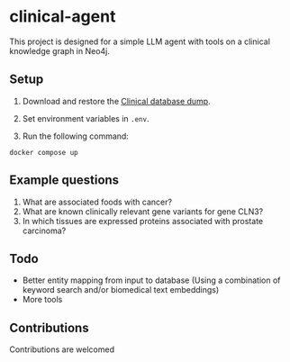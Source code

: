 # clinical-agent

This project is designed for a simple LLM agent with tools on a clinical knowledge graph in Neo4j.

## Setup

1. Download and restore the [Clinical database dump](https://drive.google.com/file/d/1r5mHYuDjl-ilB8_vqgCqMUnziqGbOete/view?usp=drive_link).

2. Set environment variables in `.env`.

3. Run the following command:

```
docker compose up 
```

## Example questions

1. What are associated foods with cancer?
2. What are known clinically relevant gene variants for gene CLN3?
3. In which tissues are expressed proteins associated with prostate carcinoma?

## Todo

* Better entity mapping from input to database (Using a combination of keyword search and/or biomedical text embeddings)
* More tools

## Contributions

Contributions are welcomed